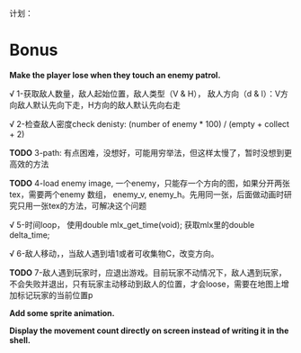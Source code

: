 计划：

# Bonus

**Make the player lose when they touch an enemy patrol.**

√ 1-获取敌人数量，敌人起始位置，敌人类型（V & H）， 敌人方向（d & l）：V方向敌人默认先向下走，H方向的敌人默认先向右走

√ 2-检查敌人密度check denisty: (number of enemy * 100) / (empty + collect + 2)

**TODO** 		3-path: 有点困难，没想好，可能用穷举法，但这样太慢了，暂时没想到更高效的方法

**TODO**	4-load enemy image, 一个enemy，只能存一个方向的图，如果分开两张tex，需要两个enemy 数组， enemy_v, enemy_h。先用同一张，后面做动画时研究只用一张tex的方法，可解决这个问题

√ 5-时间loop， 使用double mlx_get_time(void); 获取mlx里的double	delta_time;

√ 6-敌人移动，，当敌人遇到墙1或者可收集物C，改变方向。

**TODO** 7-敌人遇到玩家时，应退出游戏。目前玩家不动情况下，敌人遇到玩家，不会失败并退出，只有玩家主动移动到敌人的位置，才会loose，需要在地图上增加标记玩家的当前位置p


**Add some sprite animation.**

**Display the movement count directly on screen instead of writing it in the shell.**
